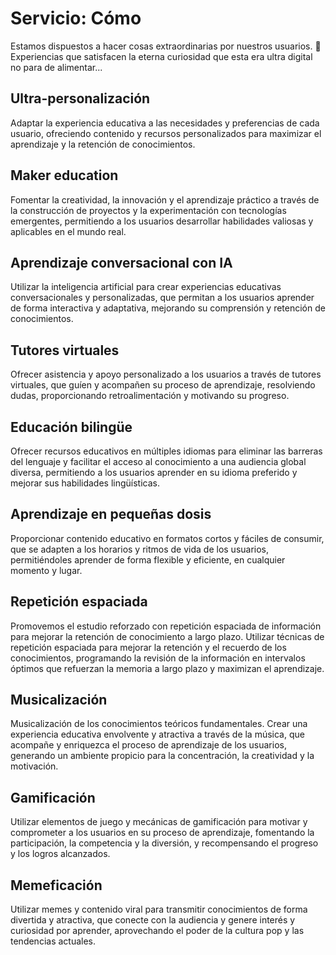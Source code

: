 # Servicio: Cómo

Estamos dispuestos a hacer cosas extraordinarias por nuestros usuarios. 🚀
Experiencias que satisfacen la eterna curiosidad que esta era ultra digital no para de alimentar...

## Ultra-personalización
Adaptar la experiencia educativa a las necesidades y preferencias de cada usuario, ofreciendo contenido y recursos personalizados para maximizar el aprendizaje y la retención de conocimientos.

## Maker education
Fomentar la creatividad, la innovación y el aprendizaje práctico a través de la construcción de proyectos y la experimentación con tecnologías emergentes, permitiendo a los usuarios desarrollar habilidades valiosas y aplicables en el mundo real.

## Aprendizaje conversacional con IA
Utilizar la inteligencia artificial para crear experiencias educativas conversacionales y personalizadas, que permitan a los usuarios aprender de forma interactiva y adaptativa, mejorando su comprensión y retención de conocimientos.

## Tutores virtuales
Ofrecer asistencia y apoyo personalizado a los usuarios a través de tutores virtuales, que guíen y acompañen su proceso de aprendizaje, resolviendo dudas, proporcionando retroalimentación y motivando su progreso.

## Educación bilingüe
Ofrecer recursos educativos en múltiples idiomas para eliminar las barreras del lenguaje y facilitar el acceso al conocimiento a una audiencia global diversa, permitiendo a los usuarios aprender en su idioma preferido y mejorar sus habilidades lingüísticas.

## Aprendizaje en pequeñas dosis
Proporcionar contenido educativo en formatos cortos y fáciles de consumir, que se adapten a los horarios y ritmos de vida de los usuarios, permitiéndoles aprender de forma flexible y eficiente, en cualquier momento y lugar.

## Repetición espaciada
Promovemos el estudio reforzado con repetición espaciada de información para mejorar la retención de conocimiento a largo plazo. Utilizar técnicas de repetición espaciada para mejorar la retención y el recuerdo de los conocimientos, programando la revisión de la información en intervalos óptimos que refuerzan la memoria a largo plazo y maximizan el aprendizaje.

## Musicalización
Musicalización de los conocimientos teóricos fundamentales. Crear una experiencia educativa envolvente y atractiva a través de la música, que acompañe y enriquezca el proceso de aprendizaje de los usuarios, generando un ambiente propicio para la concentración, la creatividad y la motivación.

## Gamificación
Utilizar elementos de juego y mecánicas de gamificación para motivar y comprometer a los usuarios en su proceso de aprendizaje, fomentando la participación, la competencia y la diversión, y recompensando el progreso y los logros alcanzados.

## Memeficación
Utilizar memes y contenido viral para transmitir conocimientos de forma divertida y atractiva, que conecte con la audiencia y genere interés y curiosidad por aprender, aprovechando el poder de la cultura pop y las tendencias actuales.